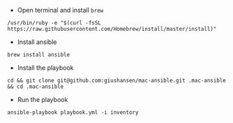 * Open terminal and install `brew`

`/usr/bin/ruby -e "$(curl -fsSL https://raw.githubusercontent.com/Homebrew/install/master/install)"`

* Install ansible

`brew install ansible`

* Install the playbook

`cd && git clone git@github.com:giushansen/mac-ansible.git .mac-ansible && cd .mac-ansible`

* Run the playbook

`ansible-playbook playbook.yml -i inventory`
